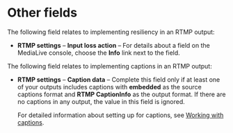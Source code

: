 # Other fields<a name="rtmp-other"></a>

The following field relates to implementing resiliency in an RTMP output:
+ **RTMP settings** – **Input loss action** – For details about a field on the MediaLive console, choose the **Info** link next to the field\.

The following field relates to implementing captions in an RTMP output:
+ **RTMP settings** – **Caption data** – Complete this field only if at least one of your outputs includes captions with **embedded** as the source captions format and **RTMP CaptionInfo** as the output format\. If there are no captions in any output, the value in this field is ignored\.

  For detailed information about setting up for captions, see [Working with captions](captions.md)\.